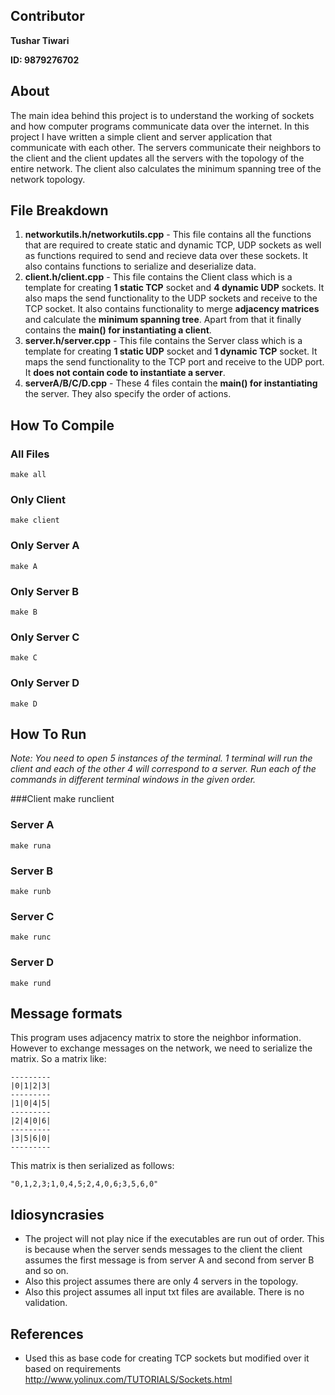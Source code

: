 ## Contributor
**Tushar Tiwari**

**ID: 9879276702**

## About
The main idea behind this project is to understand the working of sockets and how computer programs communicate data over the internet. In this project I have written a simple client and server application that communicate with each other. The servers communicate their neighbors to the client and the client updates all the servers with the topology of the entire network. The client also calculates the minimum spanning tree of the network topology.


## File Breakdown
1. **networkutils.h/networkutils.cpp** - This file contains all the functions that are required to create static and dynamic TCP, UDP sockets as well as functions required to send and recieve data over these sockets. It also contains functions to serialize and deserialize data.
2. **client.h/client.cpp** - This file contains the Client class which is a template for creating **1 static TCP** socket and **4 dynamic UDP** sockets. It also maps the send functionality to the UDP sockets and receive to the TCP socket. It also contains functionality to merge **adjacency matrices** and calculate the **minimum spanning tree**. Apart from that it finally contains the **main() for instantiating a client**.
3. **server.h/server.cpp** - This file contains the Server class which is a template for creating **1 static UDP** socket and **1 dynamic TCP** socket. It maps the send functionality to the TCP port and receive to the UDP port. It **does not contain code to instantiate a server**.
4. **serverA/B/C/D.cpp** - These 4 files contain the **main() for instantiating** the server. They also specify the order of actions.

## How To Compile
### All Files
    make all
### Only Client
    make client
### Only Server A
    make A
### Only Server B
    make B
### Only Server C
    make C
### Only Server D
    make D

## How To Run
*Note: You need to open 5 instances of the terminal. 1 terminal will run the client and each of the other 4 will correspond to a server. Run each of the commands in different terminal windows in the given order.*

###Client
    make runclient
### Server A
    make runa
### Server B
    make runb
### Server C
    make runc
### Server D
    make rund

## Message formats
This program uses adjacency matrix to store the neighbor information. However to exchange messages on the network, we need to serialize the matrix. So a matrix like:

    ---------
    |0|1|2|3|
    ---------
    |1|0|4|5|
    ---------
    |2|4|0|6|
    ---------
    |3|5|6|0|
    ---------

This matrix is then serialized as follows:

    "0,1,2,3;1,0,4,5;2,4,0,6;3,5,6,0"

## Idiosyncrasies
* The project will not play nice if the executables are run out of order. This is because when the server sends messages to the client the client assumes the first message is from server A and second from server B and so on.
* Also this project assumes there are only 4 servers in the topology.
* Also this project assumes all input txt files are available. There is no validation.

## References
* Used this as base code for creating TCP sockets but modified over it based on requirements
<http://www.yolinux.com/TUTORIALS/Sockets.html>
